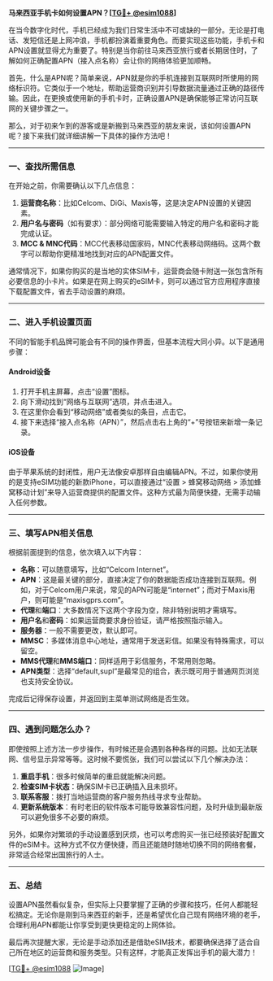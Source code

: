 **马来西亚手机卡如何设置APN？[[TG💪+ @esim1088](https://t.me/s/esim1088)]**

在当今数字化时代，手机已经成为我们日常生活中不可或缺的一部分。无论是打电话、发短信还是上网冲浪，手机都扮演着重要角色。而要实现这些功能，手机卡和APN设置就显得尤为重要了。特别是当你前往马来西亚旅行或者长期居住时，了解如何正确配置APN（接入点名称）会让你的网络体验更加顺畅。

首先，什么是APN呢？简单来说，APN就是你的手机连接到互联网时所使用的网络标识符。它类似于一个地址，帮助运营商识别并引导数据流量通过正确的路径传输。因此，在更换或使用新的手机卡时，正确设置APN是确保能够正常访问互联网的关键步骤之一。

那么，对于初来乍到的游客或是新搬到马来西亚的朋友来说，该如何设置APN呢？接下来我们就详细讲解一下具体的操作方法吧！

---

### **一、查找所需信息**
在开始之前，你需要确认以下几点信息：
1. **运营商名称**：比如Celcom、DiGi、Maxis等，这是决定APN设置的关键因素。
2. **用户名与密码**（如有要求）：部分网络可能需要输入特定的用户名和密码才能完成认证。
3. **MCC & MNC代码**：MCC代表移动国家码，MNC代表移动网络码。这两个数字可以帮助你更精准地找到对应的APN配置文件。

通常情况下，如果你购买的是当地的实体SIM卡，运营商会随卡附送一张包含所有必要信息的小卡片。如果是在网上购买的eSIM卡，则可以通过官方应用程序直接下载配置文件，省去手动设置的麻烦。

---

### **二、进入手机设置页面**
不同的智能手机品牌可能会有不同的操作界面，但基本流程大同小异。以下是通用步骤：

#### **Android设备**
1. 打开手机主屏幕，点击“设置”图标。
2. 向下滑动找到“网络与互联网”选项，并点击进入。
3. 在这里你会看到“移动网络”或者类似的条目，点击它。
4. 接下来选择“接入点名称（APN）”，然后点击右上角的“+”号按钮来新增一条记录。

#### **iOS设备**
由于苹果系统的封闭性，用户无法像安卓那样自由编辑APN。不过，如果你使用的是支持eSIM功能的新款iPhone，可以直接通过“设置 > 蜂窝移动网络 > 添加蜂窝移动计划”来导入运营商提供的配置文件。这种方式最为简便快捷，无需手动输入任何参数。

---

### **三、填写APN相关信息**
根据前面提到的信息，依次填入以下内容：
- **名称**：可以随意填写，比如“Celcom Internet”。
- **APN**：这是最关键的部分，直接决定了你的数据能否成功连接到互联网。例如，对于Celcom用户来说，常见的APN可能是“internet”；而对于Maxis用户，则可能是“maxisgprs.com”。
- **代理**和**端口**：大多数情况下这两个字段为空，除非特别说明才需填写。
- **用户名**和**密码**：如果运营商要求身份验证，请严格按照指示输入。
- **服务器**：一般不需要更改，默认即可。
- **MMSC**：多媒体消息中心地址，通常用于发送彩信。如果没有特殊需求，可以留空。
- **MMS代理**和**MMS端口**：同样适用于彩信服务，不常用则忽略。
- **APN类型**：选择“default,supl”是最常见的组合，表示既可用于普通网页浏览也支持安全协议。

完成后记得保存设置，并返回到主菜单测试网络是否生效。

---

### **四、遇到问题怎么办？**
即使按照上述方法一步步操作，有时候还是会遇到各种各样的问题。比如无法联网、信号显示异常等等。这时候不要慌张，我们可以尝试以下几个解决办法：

1. **重启手机**：很多时候简单的重启就能解决问题。
2. **检查SIM卡状态**：确保SIM卡已正确插入且未损坏。
3. **联系客服**：拨打当地运营商的客户服务热线寻求专业帮助。
4. **更新系统版本**：有时老旧的软件版本可能导致兼容性问题，及时升级到最新版可以避免很多不必要的麻烦。

另外，如果你对繁琐的手动设置感到厌烦，也可以考虑购买一张已经预装好配置文件的eSIM卡。这种方式不仅方便快捷，而且还能随时随地切换不同的网络套餐，非常适合经常出国旅行的人士。

---

### **五、总结**
设置APN虽然看似复杂，但实际上只要掌握了正确的步骤和技巧，任何人都能轻松搞定。无论你是刚到马来西亚的新手，还是希望优化自己现有网络环境的老手，合理利用APN都能让你享受到更快更稳定的上网体验。

最后再次提醒大家，无论是手动添加还是借助eSIM技术，都要确保选择了适合自己所在地区的运营商和服务类型。只有这样，才能真正发挥出手机的最大潜力！

[[TG💪+ @esim1088](https://t.me/s/esim1088) ![Image](https://i.postimg.cc/4NQfJmqS/Snipaste-2025-05-13-00-14-12.png)]
